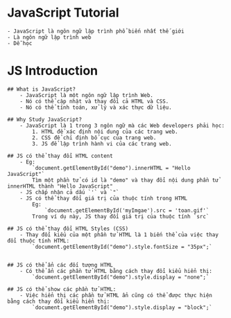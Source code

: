 # JavaScript Tutorial
	- JavaScript là ngôn ngữ lập trình phổ biến nhất thế giới
	- Là ngôn ngữ lập trình web
	- Dễ học
	
# JS Introduction

	## What is JavaScript?
		- JavaScript là một ngôn ngữ lập trình Web.
		- Nó có thể cập nhật và thay đổi cả HTML và CSS.
		- Nó có thể tính toán, xử lý và xác thực dữ liệu.
	
	## Why Study JavaScript?
		- JavaScript là 1 trong 3 ngôn ngữ mà các Web developers phải học:
			1. HTML để xác định nội dung của các trang web.
			2. CSS để chỉ định bố cục của trang web.
			3. JS để lập trình hành vi của các trang web.
	
	## JS có thể thay đổi HTML content
		- Eg: 
			`document.getElementById("demo").innerHTML = "Hello JavaScript"`
			Tìm một phần tử có id là "demo" và thay đổi nội dung phần tử innerHTML thành "Hello JavaScript"
		- JS chấp nhận cả dấu `'` và `"`
		- JS có thể thay đổi giá trị của thuộc tính trong HTML
			Eg:
				`document.getElementById('myImgae').src = 'toan.gif'`
			Trong ví dụ này, JS thay đổi giá trị của thuộc tính `src`
	
	## JS có thể thay đổi HTML Styles (CSS)
		- Thay đổi kiểu của một phần tử HTML là 1 biến thể của việc thay đổi thuộc tính HTML:
			`document.getElementById("demo").style.fontSize = "35px";`
			
	
	## JS có thể ẩn các đối tượng HTML
		- Có thể ẩn các phần tử HTML bằng cách thay đổi kiểu hiển thị:
			`document.getElementById("demo").style.display = "none";`
		
	## JS có thể show các phần tử HTML:
		- Việc hiển thị các phần tử HTML ẩn cũng có thể được thực hiện bằng cách thay đổi kiểu hiển thị:
			`document.getElementById("demo").style.display = "block";`
